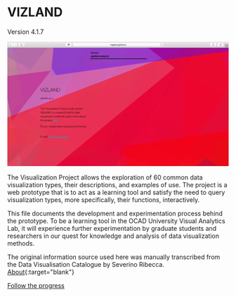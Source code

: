 #    VIZLAND
Version 4.1.7

![vizland-v4](doc/img/v4.png)

The Visualization Project allows the exploration of 60 common data visualization types, their descriptions, and examples of use.  The project is a web prototype that is to act as a learning tool and satisfy the need to query visualization types, more specifically, their functions, interactively.

This file documents the development and experimentation process behind the prototype.  To be a learning tool in the OCAD University Visual Analytics Lab, it will experience further experimentation by graduate students and researchers in our quest for knowledge and analysis of data visualization methods.

The original information source used here was manually transcribed from the Data Visualisation Catalogue by Severino Ribecca. [About](http://www.datavizcatalogue.com/about.html){:target="blank"}

[Follow the progress](/doc/index.md)
